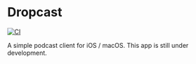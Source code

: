 # Dropcast

[![CI](https://github.com/maiyama18/Dropcast/actions/workflows/push.yml/badge.svg)](https://github.com/maiyama18/Dropcast/actions/workflows/push.yml)

A simple podcast client for iOS / macOS. This app is still under development.

